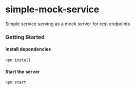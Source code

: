 # simple-mock-service

Simple service serving as a mock server for rest endpoints

### Getting Started

#### Install dependencies
```
npm install
```

#### Start the server
```
npm start
```